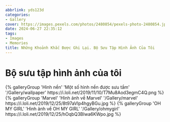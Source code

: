 ```yaml
---
abbrlink: yds123d
categories:
- Gallery
cover: https://images.pexels.com/photos/2480854/pexels-photo-2480854.jpeg?cs=srgb&dl=pexels-trashart-2480854.jpg&fm=jpg
date: 2024-06-27 22:35:12
tags:
- Images
- Memories
title: Những Khoảnh Khắc Được Ghi Lại. Bộ Sưu Tập Hình Ảnh Của Tôi
---
```


# Bộ sưu tập hình ảnh của tôi

<div class="gallery-group-main">
{% galleryGroup 'Hình nền' 'Một số hình nền được sưu tầm' '/Gallery/wallpaper' https://i.loli.net/2019/11/10/T7Mu8Aod3egmC4Q.png %}
{% galleryGroup 'Marvel' 'Hình ảnh về Marvel' '/Gallery/marvel' https://i.loli.net/2019/12/25/8t97aVlp4hgyBGu.jpg %}
{% galleryGroup 'OH MY GIRL' 'Hình ảnh về OH MY GIRL' '/Gallery/ohmygirl' https://i.loli.net/2019/12/25/hOqbQ3BIwa6KWpo.jpg %}
</div>

